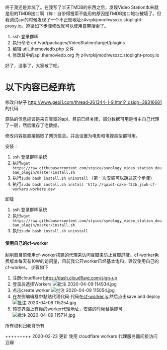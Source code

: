 终于我还是弃坑了。在我写了半天TMDB的东西之后，发现Video Station本来就是用的TMDB接口啊（摔！自带得搜索不能用的原因是TMDB接口地址被墙了。但我调试api的时候发现了一个不正规地址z4vrpkijmodhwsxzc.stoplight-proxy.io。遵循如下步骤修改就可以使用自带搜索了。

1. ssh 登录群晖
2. 执行命令 cd /var/packages/VideoStation/target/plugins
3. 编辑 util_themoviedb.php 文件
4. 修改其中的api.themoviedb.org 为 z4vrpkijmodhwsxzc.stoplight-proxy.io

好了，没事了，大家散了吧。

# 以下内容已经弃坑


修改自帖子 http://www.gebi1.com/thread-261344-1-9.html?_dsign=39316681 的代码

原贴的信息应该是来自豆瓣的api，目前已经关闭，部分数据可用是博主自己代理了一层，然后缓存了老数据。

修改内容是直接抓取了网页信息。并且设置为电影和电视类型都可用。

安装：
1. ssh 登录群晖系统
2. 执行`wget https://raw.githubusercontent.com/stpice/synology_video_station_douban_plugin/master/install.sh`
3. 执行`sudo bash install.sh uninstall` （第一次安装可以跳过这个步骤）
4. 执行`sudo bash install.sh install 'http://quiet-cake-f23b.jswh-cf-workers.workers.dev'`

卸载
1. ssh 登录群晖系统
2. 执行`wget https://raw.githubusercontent.com/stpice/synology_video_station_douban_plugin/master/install.sh`
3. 执行`sudo bash install.sh uninstall`


#### 使用自己的cf-worker
刮削器目前使用cf-worker搭建的代理来访问豆瓣来防止豆瓣屏蔽。cf-worker免费版本每天有10W的访问量，目前我公开worker已经基本饱和，建议使用自己的cf-worker。
步骤如下
1. 注册cloudflare https://dash.cloudflare.com/sign-up
2. 登录后选择Workers ![批注 2020-04-09 114934.jpg](https://i.loli.net/2020/04/09/w8r62KjcpP4S5Tt.jpg)
3. 点击create worker ![批注 2020-04-09 115054.jpg](https://i.loli.net/2020/04/09/KsI9qxpJhf8BciQ.jpg)
4. 在左侧编辑框中黏贴代理代码.代码在[cf-worker.js](https://github.com/stpice/synology_video_station_douban_plugin/blob/master/cf-worker.js).然后点击save and deploy ![批注 2020-04-09 115254.jpg](https://i.loli.net/2020/04/09/SMl2sQg1wfImHKx.jpg)
5. 预览界面上有你的worker代理地址，安装的时候替换即可 ![批注 2020-04-09 115714.jpg](https://i.loli.net/2020/04/09/evsglLICjf6dXE5.jpg)

所有权利归老哥所有

+++++++++
2020-02-23 更新 使用 cloudflare workers 代理服务器间接访问豆瓣
